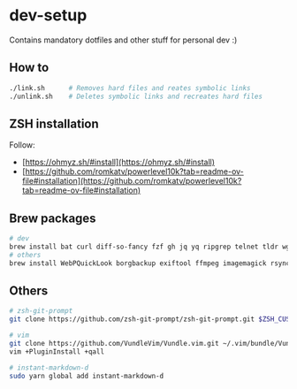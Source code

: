 # dev-setup

Contains mandatory dotfiles and other stuff for personal dev :)

## How to

```sh
./link.sh      # Removes hard files and reates symbolic links
./unlink.sh    # Deletes symbolic links and recreates hard files
```

## ZSH installation

Follow:

- [https://ohmyz.sh/#install](https://ohmyz.sh/#install)
- [https://github.com/romkatv/powerlevel10k?tab=readme-ov-file#installation](https://github.com/romkatv/powerlevel10k?tab=readme-ov-file#installation)


## Brew packages

```sh
# dev
brew install bat curl diff-so-fancy fzf gh jq yq ripgrep telnet tldr wget node yarn git-interactive-rebase-tool prettyping ack ag btop atuin fx tabiew eza zoxide
# others
brew install WebPQuickLook borgbackup exiftool ffmpeg imagemagick rsync
```

## Others

```sh
# zsh-git-prompt
git clone https://github.com/zsh-git-prompt/zsh-git-prompt.git $ZSH_CUSTOM/plugins

# vim
git clone https://github.com/VundleVim/Vundle.vim.git ~/.vim/bundle/Vundle.vim
vim +PluginInstall +qall

# instant-markdown-d
sudo yarn global add instant-markdown-d
```

